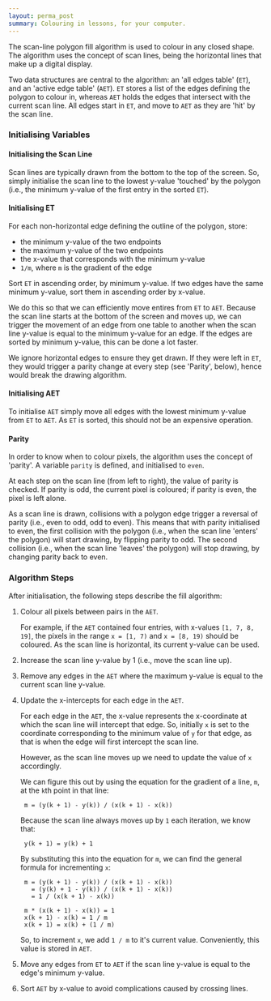 ```yaml
---
layout: perma_post
summary: Colouring in lessons, for your computer.
---
```


The scan-line polygon fill algorithm is used to colour in any closed shape.
The algorithm uses the concept of scan lines, being the horizontal lines that make up a digital display.

Two data structures are central to the algorithm: an 'all edges table' (`ET`), and an 'active edge table' (`AET`).
`ET` stores a list of the edges defining the polygon to colour in, whereas `AET` holds the edges that intersect with the current scan line.
All edges start in `ET`, and move to `AET` as they are 'hit' by the scan line.

### Initialising Variables ###

#### Initialising the Scan Line ####

Scan lines are typically drawn from the bottom to the top of the screen.
So, simply initialise the scan line to the lowest y-value 'touched' by the polygon (i.e., the minimum y-value of the first entry in the sorted `ET`).


#### Initialising ET ####

For each non-horizontal edge defining the outline of the polygon, store:

* the minimum y-value of the two endpoints
* the maximum y-value of the two endpoints
* the x-value that corresponds with the minimum y-value
* `1/m`, where `m` is the gradient of the edge

Sort `ET` in ascending order, by minimum y-value.
If two edges have the same minimum y-value, sort them in ascending order by x-value.

We do this so that we can efficiently move entires from `ET` to `AET`.
Because the scan line starts at the bottom of the screen and moves up, we can trigger the movement of an edge from one table to another when the scan line y-value is equal to the minimum y-value for an edge.
If the edges are sorted by minimum y-value, this can be done a lot faster.

We ignore horizontal edges to ensure they get drawn.
If they were left in `ET`, they would trigger a parity change at every step (see 'Parity', below), hence would break the drawing algorithm.

#### Initialising AET ####

To initialise `AET` simply move all edges  with the lowest minimum y-value from `ET` to `AET`.
As `ET` is sorted, this should not be an expensive operation.

#### Parity ####

In order to know when to colour pixels, the algorithm uses the concept of 'parity'.
A variable `parity` is defined, and initialised to `even`.

At each step on the scan line (from left to right), the value of parity is checked.
If parity is odd, the current pixel is coloured; if parity is even, the pixel is left alone.

As a scan line is drawn, collisions with a polygon edge trigger a reversal of parity (i.e., even to odd, odd to even).
This means that with parity initialised to even, the first collision with the polygon (i.e., when the scan line 'enters' the polygon) will start drawing, by flipping parity to odd.
The second collision (i.e., when the scan line 'leaves' the polygon) will stop drawing, by changing parity back to even.

### Algorithm Steps ###

After initialisation, the following steps describe the fill algorithm:

1. Colour all pixels between pairs in the `AET`.

	For example, if the `AET` contained four entries, with x-values `[1, 7, 8, 19]`, the pixels in the range `x = [1, 7)` and `x = [8, 19)` should be coloured.
	As the scan line is horizontal, its current y-value can be used.

2. Increase the scan line y-value by 1 (i.e., move the scan line up).

3. Remove any edges in the `AET` where the maximum y-value is equal to the current scan line y-value.

4. Update the x-intercepts for each edge in the `AET`.

	For each edge in the `AET`, the x-value represents the x-coordinate at which the scan line will intercept that edge.
	So, initially `x` is set to the coordinate corresponding to the minimum value of `y` for that edge, as that is when the edge will first intercept the scan line.

	However, as the scan line moves up we need to update the value of `x` accordingly.

	We can figure this out by using the equation for the gradient of a line, `m`, at the `k`th point in that line:

		m = (y(k + 1) - y(k)) / (x(k + 1) - x(k))

	Because the scan line always moves up by `1` each iteration, we know that:

		y(k + 1) = y(k) + 1

	By substituting this into the equation for `m`, we can find the general formula for incrementing `x`:

		m = (y(k + 1) - y(k)) / (x(k + 1) - x(k))
		  = (y(k) + 1 - y(k)) / (x(k + 1) - x(k))
		  = 1 / (x(k + 1) - x(k))

		m * (x(k + 1) - x(k)) = 1
		x(k + 1) - x(k) = 1 / m
		x(k + 1) = x(k) + (1 / m)

	So, to increment `x`, we add `1 / m` to it's current value.
	Conveniently, this value is stored in `AET`.

5. Move any edges from `ET` to `AET` if the scan line y-value is equal to the edge's minimum y-value.

6. Sort `AET` by x-value to avoid complications caused by crossing lines.

